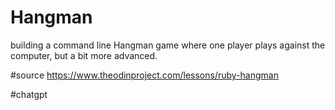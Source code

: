 # Hangman
building a command line Hangman game where one player plays against the computer, but a bit more advanced.

#source
https://www.theodinproject.com/lessons/ruby-hangman

#chatgpt 

